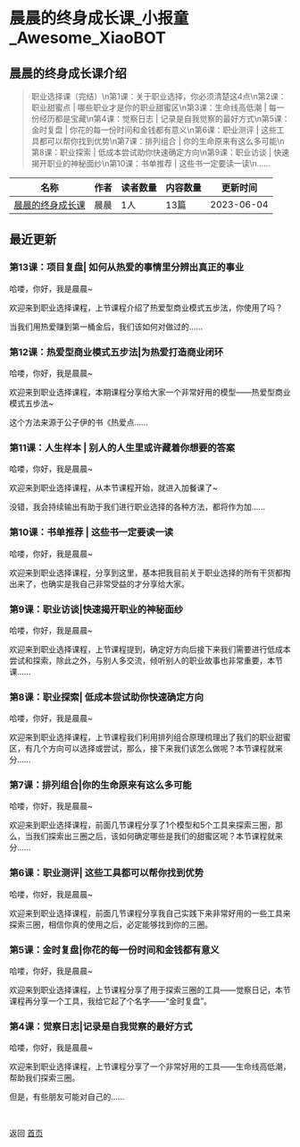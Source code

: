 # 晨晨的终身成长课_小报童_Awesome_XiaoBOT

## 晨晨的终身成长课介绍
> 职业选择课（完结）\n第1课：关于职业选择，你必须清楚这4点\n第2课：职业甜蜜点 | 哪些职业才是你的职业甜蜜区\n第3课：生命线高低潮 | 每一份经历都是宝藏\n第4课：觉察日志 | 记录是自我觉察的最好方式\n第5课：金时复盘 | 你花的每一份时间和金钱都有意义\n第6课：职业测评 | 这些工具都可以帮你找到优势\n第7课：排列组合 | 你的生命原来有这么多可能\n第8课：职业探索 | 低成本尝试助你快速确定方向\n第9课：职业访谈 | 快速揭开职业的神秘面纱\n第10课：书单推荐 | 这些书一定要读一读\n……  
  


|名称|作者|读者数量|内容数量|更新时间|
|---|---|---|---|---|
|[晨晨的终身成长课](https://xiaobot.net/p/1996czjxs?refer=0b133df9-27dc-423b-8101-639049001c13)|晨晨|1人|13篇|2023-06-04|

## 最近更新
### 第13课：项目复盘| 如何从热爱的事情里分辨出真正的事业

哈喽，你好，我是晨晨~

欢迎来到职业选择课程，上节课程介绍了热爱型商业模式五步法，你使用了吗？

当我们用热爱赚到第一桶金后，我们该如何对做过的......

### 第12课：热爱型商业模式五步法|为热爱打造商业闭环

哈喽，你好，我是晨晨~

欢迎来到职业选择课程，本期课程分享给大家一个非常好用的模型——热爱型商业模式五步法~

这个方法来源于公子伊的书《热爱点......

### 第11课：人生样本 | 别人的人生里或许藏着你想要的答案

哈喽，你好，我是晨晨~

欢迎来到职业选择课程，从本节课程开始，就进入加餐课了~

没错，我会持续输出有助于我们进行职业选择的各种方法，都将作为加......

### 第10课：书单推荐 | 这些书一定要读一读

哈喽，你好，我是晨晨~

欢迎来到职业选择课程，分享到这里，基本把我目前关于职业选择的所有干货都掏出来了，也确实是我自己非常受益的才分享给大家。

### 第9课：职业访谈|快速揭开职业的神秘面纱

哈喽，你好，我是晨晨~

欢迎来到职业选择课程，上节课程提到，确定好方向后接下来我们需要进行低成本尝试和探索，除此之外，与别人多交流，倾听别人的职业故事也非常重要，本节课......

### 第8课：职业探索| 低成本尝试助你快速确定方向

哈喽，你好，我是晨晨~

欢迎来到职业选择课程，上节课程我们利用排列组合原理梳理出了我们的职业甜蜜区，有几个方向可以选择或尝试，那么，接下来我们该怎么做呢？本节课程就来分......

### 第7课：排列组合|你的生命原来有这么多可能

哈喽，你好，我是晨晨~

欢迎来到职业选择课程，前面几节课程分享了1个模型和5个工具来探索三圈，那么，当我们探索出三圈之后，该如何确定哪些是我们的甜蜜区呢？本节课程就来分......

### 第6课：职业测评| 这些工具都可以帮你找到优势

哈喽，你好，我是晨晨~

欢迎来到职业选择课程，前面几节课程分享我自己实践下来非常好用的一些工具来探索三圈，相信你真的使用之后，必定能够找到你的三圈。

### 第5课：金时复盘|你花的每一份时间和金钱都有意义

哈喽，你好，我是晨晨~

欢迎来到职业选择课程，上节课程分享了用于探索三圈的工具——觉察日记，本节课程再分享一个工具，我给它起了个名字——“金时复盘”。

### 第4课：觉察日志|记录是自我觉察的最好方式

哈喽，你好，我是晨晨~

欢迎来到职业选择课程，上节课程分享了一个非常好用的工具——生命线高低潮，帮助我们探索三圈。

但是，有些朋友可能对自己的......


<a href="https://github.com/Reno9527/awesome-xiaobot" style="color: white; text-decoration: none;">awesome-xiaobot</a>

返回 [首页](../README.md)
